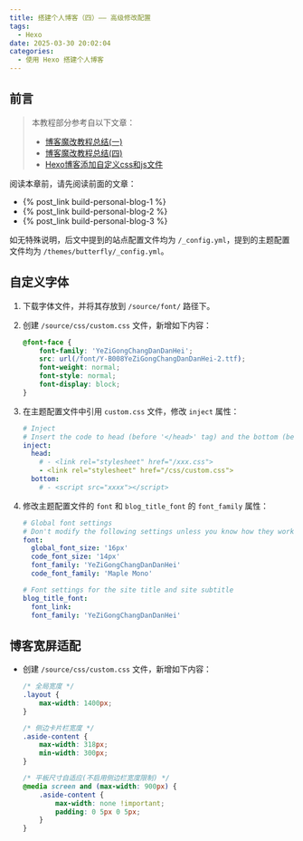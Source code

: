 ```yaml
---
title: 搭建个人博客（四）—— 高级修改配置
tags:
  - Hexo
date: 2025-03-30 20:02:04
categories: 
  - 使用 Hexo 搭建个人博客
---
```



## 前言

> 本教程部分参考自以下文章：
> - [博客魔改教程总结(一)](https://netlify.fomal.cc/posts/eec9786)
> - [博客魔改教程总结(四)](https://netlify.fomal.cc/posts/d739261b)
> - [Hexo博客添加自定义css和js文件](https://b.leonus.cn/2022/custom.html)

阅读本章前，请先阅读前面的文章：

- {% post_link build-personal-blog-1 %}
- {% post_link build-personal-blog-2 %}
- {% post_link build-personal-blog-3 %}

如无特殊说明，后文中提到的站点配置文件均为 `/_config.yml`，提到的主题配置文件均为 `/themes/butterfly/_config.yml`。

## 自定义字体

1. 下载字体文件，并将其存放到 `/source/font/` 路径下。

2. 创建 `/source/css/custom.css` 文件，新增如下内容：

	``` css
	@font-face {
	    font-family: 'YeZiGongChangDanDanHei';	
	    src: url(/font/Y-B008YeZiGongChangDanDanHei-2.ttf);
	    font-weight: normal;
	    font-style: normal;
	    font-display: block;
	}
	```

3. 在主题配置文件中引用 `custom.css` 文件，修改 `inject` 属性：

	``` yml
	# Inject
	# Insert the code to head (before '</head>' tag) and the bottom (before '</body>' tag)
	inject:
	  head:
	    # - <link rel="stylesheet" href="/xxx.css">
	    - <link rel="stylesheet" href="/css/custom.css">
	  bottom:
	    # - <script src="xxxx"></script>
	```

4. 修改主题配置文件的 `font` 和 `blog_title_font` 的 `font_family` 属性：

	``` yml
	# Global font settings
	# Don't modify the following settings unless you know how they work
	font:
	  global_font_size: '16px'
	  code_font_size: '14px'
	  font_family: 'YeZiGongChangDanDanHei'
	  code_font_family: 'Maple Mono'

	# Font settings for the site title and site subtitle
	blog_title_font:
	  font_link:
	  font_family: 'YeZiGongChangDanDanHei'
	```

## 博客宽屏适配

- 创建 `/source/css/custom.css` 文件，新增如下内容：

	``` css
	/* 全局宽度 */
	.layout {
	    max-width: 1400px;
	}
	
	/* 侧边卡片栏宽度 */
	.aside-content {
	    max-width: 318px;
	    min-width: 300px;
	}
	
	/* 平板尺寸自适应(不启用侧边栏宽度限制) */
	@media screen and (max-width: 900px) {
	    .aside-content {
	        max-width: none !important;
	        padding: 0 5px 0 5px;
	    }
	}
	```